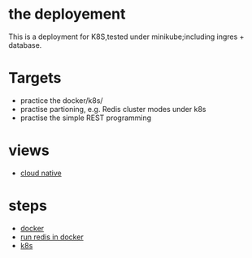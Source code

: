 # the deployement
This is a deployment for K8S,tested under minikube;including ingres + database.

# Targets
* practice the docker/k8s/
* practise  partioning, e.g. Redis cluster modes under k8s
* practise the simple REST programming

# views
* [cloud native](cloud_native.md)

# steps
* [docker](docker.md)
* [run redis in docker](docker_redis.md)
* [k8s ](minikube.md)